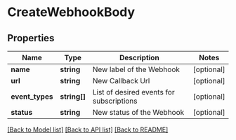 # CreateWebhookBody

## Properties
Name | Type | Description | Notes
------------ | ------------- | ------------- | -------------
**name** | **string** | New label of the Webhook | [optional] 
**url** | **string** | New Callback Url | [optional] 
**event_types** | **string[]** | List of desired events for subscriptions | [optional] 
**status** | **string** | New status of the Webhook | [optional] 

[[Back to Model list]](../README.md#documentation-for-models) [[Back to API list]](../README.md#documentation-for-api-endpoints) [[Back to README]](../README.md)


